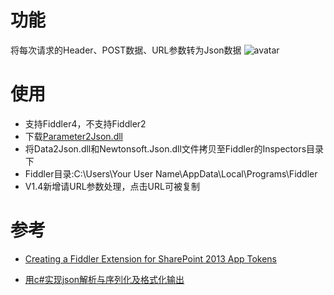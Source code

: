 # 功能  

将每次请求的Header、POST数据、URL参数转为Json数据
![avatar](https://github.com/steinvenic/FiddlerExtention_Data2Json/blob/master/%E8%AF%B4%E6%98%8E.png)

# 使用  
* 支持Fiddler4，不支持Fiddler2
* 下载[Parameter2Json.dll](https://github.com/steinvenic/FiddlerExtention_Data2Json/releases)
* 将Data2Json.dll和Newtonsoft.Json.dll文件拷贝至Fiddler的Inspectors目录下
* Fiddler目录:C:\Users\Your User Name\AppData\Local\Programs\Fiddler
* V1.4新增请URL参数处理，点击URL可被复制

# 参考  

* [Creating a Fiddler Extension for SharePoint 2013 App Tokens](https://blogs.msdn.microsoft.com/kaevans/2013/08/25/creating-a-fiddler-extension-for-sharepoint-2013-app-tokens/)

* [用c#实现json解析与序列化及格式化输出](https://blog.csdn.net/u013434984/article/details/80305979)
